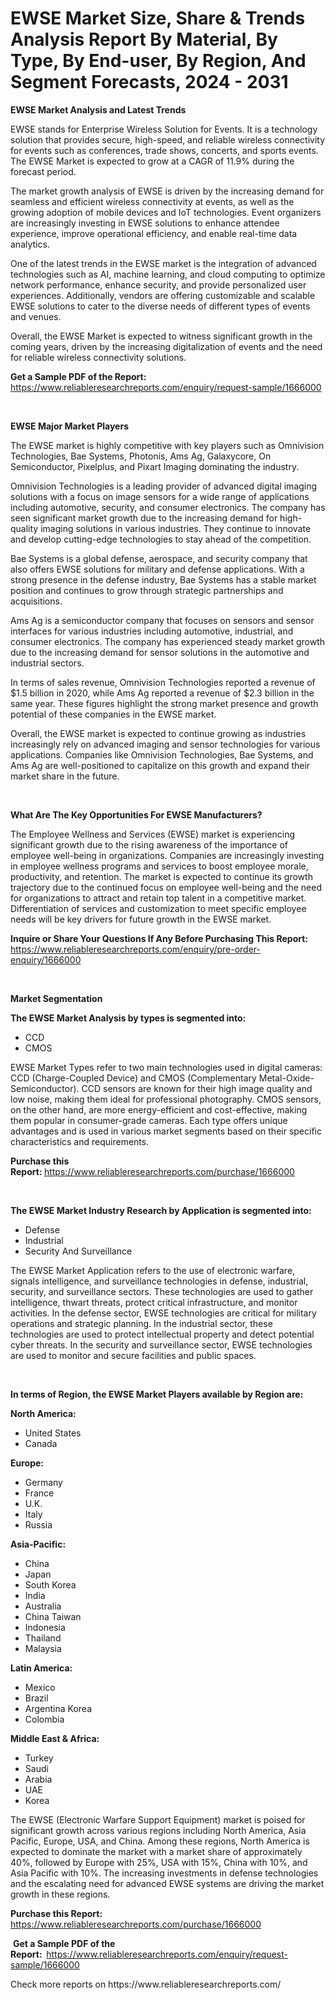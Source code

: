 <p><h1>EWSE Market Size, Share & Trends Analysis Report By Material, By Type, By End-user, By Region, And Segment Forecasts, 2024 - 2031</h1></p><p><strong>EWSE Market Analysis and Latest Trends</strong></p>
<p><p>EWSE stands for Enterprise Wireless Solution for Events. It is a technology solution that provides secure, high-speed, and reliable wireless connectivity for events such as conferences, trade shows, concerts, and sports events. The EWSE Market is expected to grow at a CAGR of 11.9% during the forecast period.</p><p>The market growth analysis of EWSE is driven by the increasing demand for seamless and efficient wireless connectivity at events, as well as the growing adoption of mobile devices and IoT technologies. Event organizers are increasingly investing in EWSE solutions to enhance attendee experience, improve operational efficiency, and enable real-time data analytics.</p><p>One of the latest trends in the EWSE market is the integration of advanced technologies such as AI, machine learning, and cloud computing to optimize network performance, enhance security, and provide personalized user experiences. Additionally, vendors are offering customizable and scalable EWSE solutions to cater to the diverse needs of different types of events and venues.</p><p>Overall, the EWSE Market is expected to witness significant growth in the coming years, driven by the increasing digitalization of events and the need for reliable wireless connectivity solutions.</p></p>
<p><strong>Get a Sample PDF of the Report:&nbsp;</strong> <a href="https://www.reliableresearchreports.com/enquiry/request-sample/1666000">https://www.reliableresearchreports.com/enquiry/request-sample/1666000</a></p>
<p>&nbsp;</p>
<p><strong>EWSE Major Market Players</strong></p>
<p><p>The EWSE market is highly competitive with key players such as Omnivision Technologies, Bae Systems, Photonis, Ams Ag, Galaxycore, On Semiconductor, Pixelplus, and Pixart Imaging dominating the industry. </p><p>Omnivision Technologies is a leading provider of advanced digital imaging solutions with a focus on image sensors for a wide range of applications including automotive, security, and consumer electronics. The company has seen significant market growth due to the increasing demand for high-quality imaging solutions in various industries. They continue to innovate and develop cutting-edge technologies to stay ahead of the competition.</p><p>Bae Systems is a global defense, aerospace, and security company that also offers EWSE solutions for military and defense applications. With a strong presence in the defense industry, Bae Systems has a stable market position and continues to grow through strategic partnerships and acquisitions.</p><p>Ams Ag is a semiconductor company that focuses on sensors and sensor interfaces for various industries including automotive, industrial, and consumer electronics. The company has experienced steady market growth due to the increasing demand for sensor solutions in the automotive and industrial sectors.</p><p>In terms of sales revenue, Omnivision Technologies reported a revenue of $1.5 billion in 2020, while Ams Ag reported a revenue of $2.3 billion in the same year. These figures highlight the strong market presence and growth potential of these companies in the EWSE market.</p><p>Overall, the EWSE market is expected to continue growing as industries increasingly rely on advanced imaging and sensor technologies for various applications. Companies like Omnivision Technologies, Bae Systems, and Ams Ag are well-positioned to capitalize on this growth and expand their market share in the future.</p></p>
<p>&nbsp;</p>
<p><strong>What Are The Key Opportunities For EWSE Manufacturers?</strong></p>
<p><p>The Employee Wellness and Services (EWSE) market is experiencing significant growth due to the rising awareness of the importance of employee well-being in organizations. Companies are increasingly investing in employee wellness programs and services to boost employee morale, productivity, and retention. The market is expected to continue its growth trajectory due to the continued focus on employee well-being and the need for organizations to attract and retain top talent in a competitive market. Differentiation of services and customization to meet specific employee needs will be key drivers for future growth in the EWSE market.</p></p>
<p><strong>Inquire or Share Your Questions If Any Before Purchasing This Report:</strong> <a href="https://www.reliableresearchreports.com/enquiry/pre-order-enquiry/1666000">https://www.reliableresearchreports.com/enquiry/pre-order-enquiry/1666000</a></p>
<p>&nbsp;</p>
<p><strong>Market Segmentation</strong></p>
<p><strong>The EWSE Market Analysis by types is segmented into:</strong></p>
<p><ul><li>CCD</li><li>CMOS</li></ul></p>
<p><p>EWSE Market Types refer to two main technologies used in digital cameras: CCD (Charge-Coupled Device) and CMOS (Complementary Metal-Oxide-Semiconductor). CCD sensors are known for their high image quality and low noise, making them ideal for professional photography. CMOS sensors, on the other hand, are more energy-efficient and cost-effective, making them popular in consumer-grade cameras. Each type offers unique advantages and is used in various market segments based on their specific characteristics and requirements.</p></p>
<p><strong>Purchase this Report:&nbsp;</strong><a href="https://www.reliableresearchreports.com/purchase/1666000">https://www.reliableresearchreports.com/purchase/1666000</a></p>
<p>&nbsp;</p>
<p><strong>The EWSE Market Industry Research by Application is segmented into:</strong></p>
<p><ul><li>Defense</li><li>Industrial</li><li>Security And Surveillance</li></ul></p>
<p><p>The EWSE Market Application refers to the use of electronic warfare, signals intelligence, and surveillance technologies in defense, industrial, security, and surveillance sectors. These technologies are used to gather intelligence, thwart threats, protect critical infrastructure, and monitor activities. In the defense sector, EWSE technologies are critical for military operations and strategic planning. In the industrial sector, these technologies are used to protect intellectual property and detect potential cyber threats. In the security and surveillance sector, EWSE technologies are used to monitor and secure facilities and public spaces.</p></p>
<p>&nbsp;</p>
<p><strong>In terms of Region, the EWSE Market Players available by Region are:</strong></p>
<p>
    <p> <strong> North America: </strong>
        <ul>
            <li>United States</li>
            <li>Canada</li>
        </ul>
        </p> 
    <p> <strong> Europe: </strong>
        <ul>
            <li>Germany</li>
            <li>France</li>
            <li>U.K.</li>
            <li>Italy</li>
            <li>Russia</li>
        </ul>
        </p> 
    <p> <strong> Asia-Pacific: </strong>
        <ul>
            <li>China</li>
            <li>Japan</li>
            <li>South Korea</li>
            <li>India</li>
            <li>Australia</li>
            <li>China Taiwan</li>
            <li>Indonesia</li>
            <li>Thailand</li>
            <li>Malaysia</li>
        </ul>
        </p> 
    <p> <strong> Latin America: </strong>
        <ul>
            <li>Mexico</li>
            <li>Brazil</li>
            <li>Argentina Korea</li>
            <li>Colombia</li>
        </ul>
        </p> 
    <p> <strong> Middle East & Africa: </strong>
        <ul>
            <li>Turkey</li>
            <li>Saudi</li>
            <li>Arabia</li>
            <li>UAE</li>
            <li>Korea</li>
        </ul>
    </p>
    </p>
<p><p>The EWSE (Electronic Warfare Support Equipment) market is poised for significant growth across various regions including North America, Asia Pacific, Europe, USA, and China. Among these regions, North America is expected to dominate the market with a market share of approximately 40%, followed by Europe with 25%, USA with 15%, China with 10%, and Asia Pacific with 10%. The increasing investments in defense technologies and the escalating need for advanced EWSE systems are driving the market growth in these regions.</p></p>
<p><strong>Purchase this Report: </strong><a href="https://www.reliableresearchreports.com/purchase/1666000">https://www.reliableresearchreports.com/purchase/1666000</a></p>
<p>&nbsp;<strong>Get a Sample PDF of the Report:&nbsp;&nbsp;</strong><a href="https://www.reliableresearchreports.com/enquiry/request-sample/1666000">https://www.reliableresearchreports.com/enquiry/request-sample/1666000</a></p>
<p><strong></strong></p>
<p>Check more reports on https://www.reliableresearchreports.com/</p>